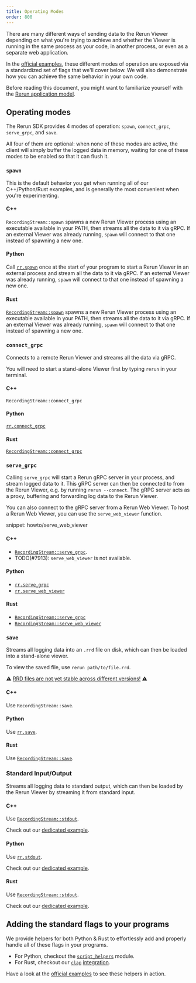 ```yaml
---
title: Operating Modes
order: 800
---
```


There are many different ways of sending data to the Rerun Viewer depending on what you're trying to achieve and whether the Viewer is running in the same process as your code, in another process, or even as a separate web application.

In the [official examples](/examples), these different modes of operation are exposed via a standardized set of flags that we'll cover below.
We will also demonstrate how you can achieve the same behavior in your own code.

Before reading this document, you might want to familiarize yourself with the [Rerun application model](../../concepts/app-model.md).

## Operating modes

The Rerun SDK provides 4 modes of operation: `spawn`, `connect_grpc`, `serve_grpc`, and `save`.

All four of them are optional: when none of these modes are active, the client will simply buffer the logged data in memory, waiting for one of these modes to be enabled so that it can flush it.

### `spawn`

This is the default behavior you get when running all of our C++/Python/Rust examples, and is generally the most convenient when you're experimenting.

#### C++
`RecordingStream::spawn` spawns a new Rerun Viewer process using an executable available in your PATH, then streams all the data to it via gRPC. If an external Viewer was already running, `spawn` will connect to that one instead of spawning a new one.

#### Python
Call [`rr.spawn`](https://ref.rerun.io/docs/python/stable/common/initialization_functions/#rerun.spawn) once at the start of your program to start a Rerun Viewer in an external process and stream all the data to it via gRPC. If an external Viewer was already running, `spawn` will connect to that one instead of spawning a new one.

#### Rust
[`RecordingStream::spawn`](https://docs.rs/rerun/latest/rerun/struct.RecordingStream.html#method.spawn) spawns a new Rerun Viewer process using an executable available in your PATH, then streams all the data to it via gRPC. If an external Viewer was already running, `spawn` will connect to that one instead of spawning a new one.


### `connect_grpc`

Connects to a remote Rerun Viewer and streams all the data via gRPC.

You will need to start a stand-alone Viewer first by typing `rerun` in your terminal.

#### C++
`RecordingStream::connect_grpc`

#### Python
[`rr.connect_grpc`](https://ref.rerun.io/docs/python/stable/common/initialization_functions/#rerun.connect_grpc)

#### Rust
[`RecordingStream::connect_grpc`](https://docs.rs/rerun/latest/rerun/struct.RecordingStream.html#method.connect_grpc)


### `serve_grpc`
Calling `serve_grpc` will start a Rerun gRPC server in your process, and stream logged data to it.
This gRPC server can then be connected to from the Rerun Viewer, e.g. by running `rerun --connect`.
The gRPC server acts as a proxy, buffering and forwarding log data to the Rerun Viewer.

You can also connect to the gRPC server from a Rerun Web Viewer.
To host a Rerun Web Viewer, you can use the `serve_web_viewer` function.

snippet: howto/serve_web_viewer

#### C++
* [`RecordingStream::serve_grpc`](https://ref.rerun.io/docs/cpp/stable/classrerun_1_1RecordingStream.html).
* TODO(#7913): `serve_web_viewer` is not available.

#### Python
* [`rr.serve_grpc`](https://ref.rerun.io/docs/python/stable/common/initialization_functions/#rerun.serve_grpc)
* [`rr.serve_web_viewer`](https://ref.rerun.io/docs/python/stable/common/initialization_functions/#rerun.serve_web_viewer)

#### Rust
* [`RecordingStream::serve_grpc`](https://docs.rs/rerun/latest/rerun/struct.RecordingStream.html#method.serve_grpc)
* [`RecordingStream::serve_web_viewer`](https://docs.rs/rerun/latest/rerun/struct.RecordingStream.html#method.serve_web_viewer)


### `save`

Streams all logging data into an `.rrd` file on disk, which can then be loaded into a stand-alone viewer.

To view the saved file, use `rerun path/to/file.rrd`.

⚠️ [RRD files are not yet stable across different versions!](https://github.com/rerun-io/rerun/issues/6410) ⚠️

#### C++
Use `RecordingStream::save`.

#### Python
Use [`rr.save`](https://ref.rerun.io/docs/python/stable/common/initialization_functions/#rerun.save).

#### Rust
Use [`RecordingStream::save`](https://docs.rs/rerun/latest/rerun/struct.RecordingStream.html#method.save).


### Standard Input/Output

Streams all logging data to standard output, which can then be loaded by the Rerun Viewer by streaming it from standard input.

#### C++

Use [`RecordingStream::stdout`](https://ref.rerun.io/docs/cpp/stable/classrerun_1_1RecordingStream.html).

Check out our [dedicated example](https://github.com/rerun-io/rerun/tree/latest/examples/cpp/stdio/main.cpp).

#### Python

Use [`rr.stdout`](https://ref.rerun.io/docs/python/stable/common/initialization_functions/#rerun.stdout).

Check out our [dedicated example](https://github.com/rerun-io/rerun/tree/latest/examples/python/stdio/stdio.py).

#### Rust

Use [`RecordingStream::stdout`](https://docs.rs/rerun/latest/rerun/struct.RecordingStream.html#method.stdout).

Check out our [dedicated example](https://github.com/rerun-io/rerun/tree/latest/examples/rust/stdio/src/main.rs).


## Adding the standard flags to your programs

We provide helpers for both Python & Rust to effortlessly add and properly handle all of these flags in your programs.

- For Python, checkout the [`script_helpers`](https://ref.rerun.io/docs/python/stable/common/script_helpers/) module.
- For Rust, checkout our [`clap`]() [integration](https://docs.rs/rerun/latest/rerun/clap/index.html).

Have a look at the [official examples](/examples) to see these helpers in action.
